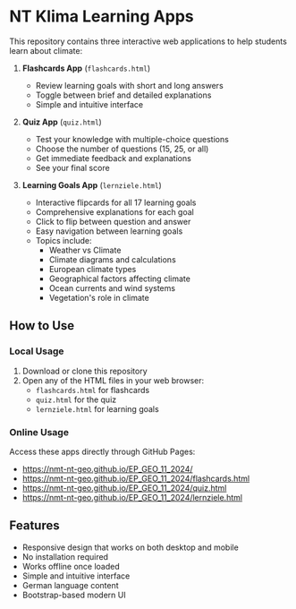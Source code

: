 # NT Klima Learning Apps

This repository contains three interactive web applications to help students learn about climate:

1. **Flashcards App** (`flashcards.html`)
   - Review learning goals with short and long answers
   - Toggle between brief and detailed explanations
   - Simple and intuitive interface

2. **Quiz App** (`quiz.html`)
   - Test your knowledge with multiple-choice questions
   - Choose the number of questions (15, 25, or all)
   - Get immediate feedback and explanations
   - See your final score

3. **Learning Goals App** (`lernziele.html`)
   - Interactive flipcards for all 17 learning goals
   - Comprehensive explanations for each goal
   - Click to flip between question and answer
   - Easy navigation between learning goals
   - Topics include:
     * Weather vs Climate
     * Climate diagrams and calculations
     * European climate types
     * Geographical factors affecting climate
     * Ocean currents and wind systems
     * Vegetation's role in climate

## How to Use

### Local Usage
1. Download or clone this repository
2. Open any of the HTML files in your web browser:
   - `flashcards.html` for flashcards
   - `quiz.html` for the quiz
   - `lernziele.html` for learning goals

### Online Usage
Access these apps directly through GitHub Pages:
- https://nmt-nt-geo.github.io/EP_GEO_11_2024/
- https://nmt-nt-geo.github.io/EP_GEO_11_2024/flashcards.html
- https://nmt-nt-geo.github.io/EP_GEO_11_2024/quiz.html
- https://nmt-nt-geo.github.io/EP_GEO_11_2024/lernziele.html

## Features
- Responsive design that works on both desktop and mobile
- No installation required
- Works offline once loaded
- Simple and intuitive interface
- German language content
- Bootstrap-based modern UI
